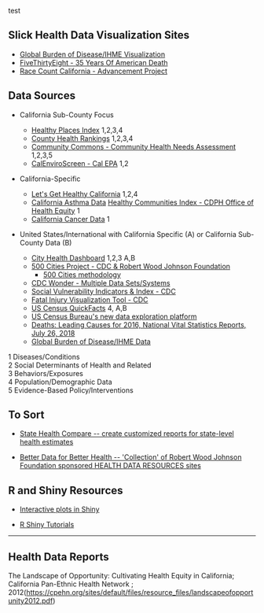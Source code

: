 test


##  Slick Health Data Visualization Sites
*  [Global Burden of Disease/IHME Visualization](http://vizhub.healthdata.org/gbd-compare/)
* [FiveThirtyEight - 35 Years Of American Death](https://projects.fivethirtyeight.com/mortality-rates-united-states/)
* [Race Count California - Advancement Project](http://www.racecounts.org/california/)

##  Data Sources

 *  California Sub-County Focus
     *  [Healthy Places Index](http://healthyplacesindex.org/map/) 1,2,3,4
     *  [County Health Rankings](http://www.countyhealthrankings.org) 1,2,3,4
     *  [Community Commons -  Community Health Needs Assessment](https://www.communitycommons.org/chna/) 1,2,3,5
     *  [CalEnviroScreen - Cal EPA](https://oehha.ca.gov/calenviroscreen/report/calenviroscreen-30) 1,2

 *  California-Specific
      *  [Let's Get Healthy California](https://letsgethealthy.ca.gov/) 1,2,4 
      *  [California Asthma Data](https://www.cdph.ca.gov/Programs/CCDPHP/DEODC/EHIB/CPE/Pages/CaliforniaBreathingCountyAsthmaProfiles.aspx)
[Healthy Communities Index - CDPH Office of Health Equity](https://www.cdph.ca.gov/Programs/OHE/Pages/HCI-Meets-the-Basic-Needs-of-All-1-2.aspx) 1
      *  [California Cancer Data](https://www.cancer-rates.info/ca/) 1
 
* United States/International with California Specific (A) or California Sub-County Data (B)
   *  [City Health Dashboard](https://www.cityhealthdashboard.com/) 1,2,3 A,B
   *  [500 Cities Project - CDC & Robert Wood Johnson Foundation](https://www.cdc.gov/500cities/)
      * [500 Cities methodology](https://www.cdc.gov/500cities/methodology.htm)
   *  [CDC Wonder - Multiple Data Sets/Systems](https://wonder.cdc.gov/)
   *  [Social Vulnerability Indicators & Index - CDC](https://svi.cdc.gov/)
   *  [Fatal Injury Visualization Tool -  CDC](https://wisqars-viz.cdc.gov/)
   *  [US Census QuickFacts](https://www.census.gov/quickfacts) 4, A,B
   *  [US Census Bureau's new data exploration platform](https://data.census.gov/)
   *  [Deaths: Leading Causes for 2016, National Vital Statistics Reports, July 26, 2018](https://www.cdc.gov/nchs/data/nvsr/nvsr67/nvsr67_06.pdf)
   *  [Global Burden of Disease/IHME Data](http://ghdx.healthdata.org/gbd-results-tool)
  

1 Diseases/Conditions<br>2 Social Determinants of Health and Related<br>3 Behaviors/Exposures<br>4 Population/Demographic Data<br>5 Evidence-Based Policy/Interventions

## To Sort



  *  [State Health Compare -- create customized reports for state-level health estimates](http://statehealthcompare.shadac.org/)

  *  [Better Data for Better Health --  'Collection' of Robert Wood Johnson Foundation sponsored HEALTH DATA RESOURCES sites](https://www.rwjf.org/en/library/collections/better-data-for-better-health.html)

## R and Shiny Resources

 * [Interactive plots in Shiny](https://rviews.rstudio.com/2018/09/20/shiny-r2d3/)

 * [R Shiny Tutorials](http://shiny.rstudio.com/tutorial/)

***





## Health Data Reports

The Landscape of Opportunity: Cultivating Health Equity in California; California Pan-Ethnic Health Network ; 2012(https://cpehn.org/sites/default/files/resource_files/landscapeofopportunity2012.pdf)

